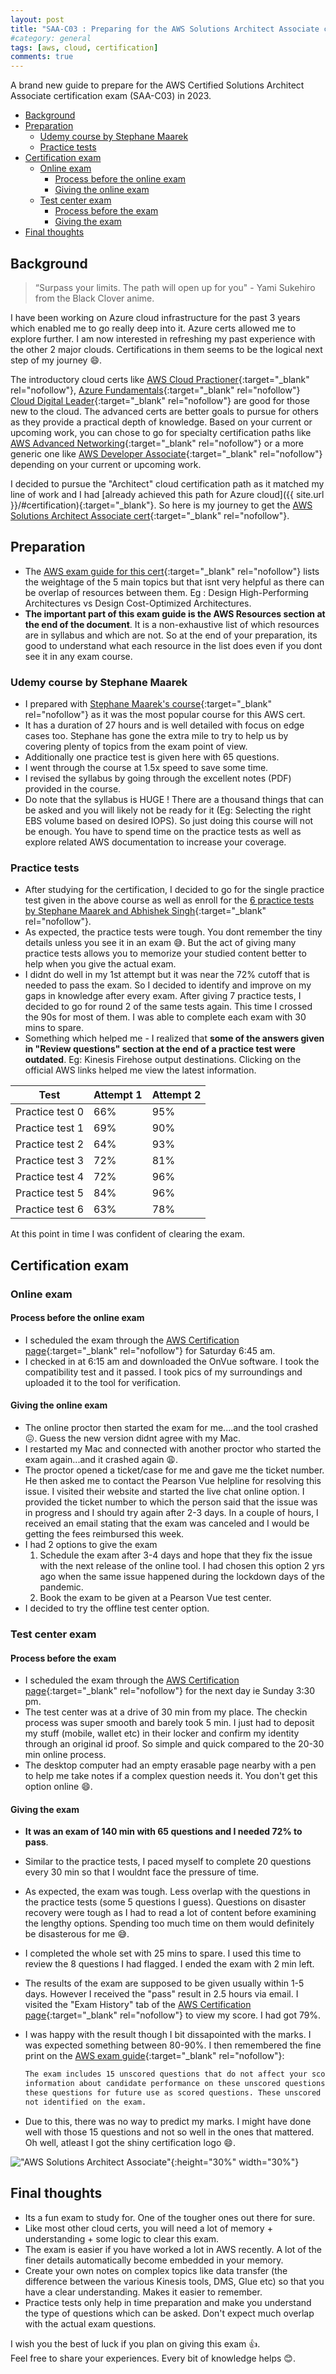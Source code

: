 ```yaml
---
layout: post
title: "SAA-C03 : Preparing for the AWS Solutions Architect Associate certification"
#category: general
tags: [aws, cloud, certification]
comments: true
---
```


A brand new guide to prepare for the AWS Certified Solutions Architect Associate certification exam (SAA-C03) in 2023.

<!-- TOC -->

- [Background](#background)
- [Preparation](#preparation)
  - [Udemy course by Stephane Maarek](#udemy-course-by-stephane-maarek)
  - [Practice tests](#practice-tests)
- [Certification exam](#certification-exam)
  - [Online exam](#online-exam)
    - [Process before the online exam](#process-before-the-online-exam)
    - [Giving the online exam](#giving-the-online-exam)
  - [Test center exam](#test-center-exam)
    - [Process before the exam](#process-before-the-exam)
    - [Giving the exam](#giving-the-exam)
- [Final thoughts](#final-thoughts)

<!-- /TOC -->

## Background

> “Surpass your limits. The path will open up for you" - Yami Sukehiro from the Black Clover anime.

I have been working on Azure cloud infrastructure for the past 3 years which enabled me to go really deep into it. Azure certs allowed me to explore further. I am now interested in refreshing my past experience with the other 2 major clouds. Certifications in them seems to be the logical next step of my journey :smile:.

The introductory cloud certs like [AWS Cloud Practioner](https://aws.amazon.com/certification/certified-cloud-practitioner/){:target="\_blank" rel="nofollow"}, [Azure Fundamentals](https://learn.microsoft.com/en-us/certifications/azure-fundamentals/){:target="\_blank" rel="nofollow"} [Cloud Digital Leader](https://cloud.google.com/certification/cloud-digital-leader){:target="\_blank" rel="nofollow"} are good for those new to the cloud. The advanced certs are better goals to pursue for others as they provide a practical depth of knowledge. Based on your current or upcoming work, you can chose to go for specialty certification paths like [AWS Advanced Networking](https://aws.amazon.com/certification/certified-advanced-networking-specialty/){:target="\_blank" rel="nofollow"} or a more generic one like [AWS Developer Associate](https://aws.amazon.com/certification/certified-developer-associate/){:target="\_blank" rel="nofollow"} depending on your current or upcoming work.

I decided to pursue the "Architect" cloud certification path as it matched my line of work and I had [already achieved this path for Azure cloud]({{ site.url }}/#certification){:target="\_blank"}. So here is my journey to get the [AWS Solutions Architect Associate cert](https://aws.amazon.com/certification/certified-solutions-architect-associate/){:target="\_blank" rel="nofollow"}.

## Preparation

- The [AWS exam guide for this cert](https://d1.awsstatic.com/training-and-certification/docs-sa-assoc/AWS-Certified-Solutions-Architect-Associate_Exam-Guide.pdf){:target="\_blank" rel="nofollow"} lists the weightage of the 5 main topics but that isnt very helpful as there can be overlap of resources between them. Eg : Design High-Performing Architectures vs Design Cost-Optimized Architectures.
- **The important part of this exam guide is the AWS Resources section at the end of the document**. It is a non-exhaustive list of which resources are in syllabus and which are not. So at the end of your preparation, its good to understand what each resource in the list does even if you dont see it in any exam course.

### Udemy course by Stephane Maarek

- I prepared with [Stephane Maarek's course](https://mckinsey.udemy.com/course/aws-certified-solutions-architect-associate-saa-c03/){:target="\_blank" rel="nofollow"} as it was the most popular course for this AWS cert.
- It has a duration of 27 hours and is well detailed with focus on edge cases too. Stephane has gone the extra mile to try to help us by covering plenty of topics from the exam point of view.
- Additionally one practice test is given here with 65 questions.
- I went through the course at 1.5x speed to save some time.
- I revised the syllabus by going through the excellent notes (PDF) provided in the course.
- Do note that the syllabus is HUGE ! There are a thousand things that can be asked and you will likely not be ready for it (Eg: Selecting the right EBS volume based on desired IOPS). So just doing this course will not be enough. You have to spend time on the practice tests as well as explore related AWS documentation to increase your coverage.

### Practice tests

- After studying for the certification, I decided to go for the single practice test given in the above course as well as enroll for the [6 practice tests by Stephane Maarek and Abhishek Singh](https://mckinsey.udemy.com/course/practice-exams-aws-certified-solutions-architect-associate/){:target="\_blank" rel="nofollow"}.
- As expected, the practice tests were tough. You dont remember the tiny details unless you see it in an exam :sweat_smile:. But the act of giving many practice tests allows you to memorize your studied content better to help when you give the actual exam.
- I didnt do well in my 1st attempt but it was near the 72% cutoff that is needed to pass the exam. So I decided to identify and improve on my gaps in knowledge after every exam. After giving 7 practice tests, I decided to go for round 2 of the same tests again. This time I crossed the 90s for most of them. I was able to complete each exam with 30 mins to spare.
- Something which helped me - I realized that **some of the answers given in "Review questions" section at the end of a practice test were outdated**. Eg: Kinesis Firehose output destinations. Clicking on the official AWS links helped me view the latest information.

| Test            | Attempt 1 | Attempt 2 |
| --------------- | --------- | --------- |
| Practice test 0 | 66%       | 95%       |
| Practice test 1 | 69%       | 90%       |
| Practice test 2 | 64%       | 93%       |
| Practice test 3 | 72%       | 81%       |
| Practice test 4 | 72%       | 96%       |
| Practice test 5 | 84%       | 96%       |
| Practice test 6 | 63%       | 78%       |

At this point in time I was confident of clearing the exam.

## Certification exam

### Online exam

#### Process before the online exam

- I scheduled the exam through the [AWS Certification page](https://www.aws.training/certification){:target="\_blank" rel="nofollow"} for Saturday 6:45 am.
- I checked in at 6:15 am and downloaded the OnVue software. I took the compatibility test and it passed. I took pics of my surroundings and uploaded it to the tool for verification.

#### Giving the online exam

- The online proctor then started the exam for me....and the tool crashed 😖. Guess the new version didnt agree with my Mac.
- I restarted my Mac and connected with another proctor who started the exam again...and it crashed again 😩.
- The proctor opened a ticket/case for me and gave me the ticket number. He then asked me to contact the Pearson Vue helpline for resolving this issue. I visited their website and started the live chat online option. I provided the ticket number to which the person said that the issue was in progress and I should try again after 2-3 days. In a couple of hours, I received an email stating that the exam was canceled and I would be getting the fees reimbursed this week.
- I had 2 options to give the exam
  1. Schedule the exam after 3-4 days and hope that they fix the issue with the next release of the online tool. I had chosen this option 2 yrs ago when the same issue happened during the lockdown days of the pandemic.
  2. Book the exam to be given at a Pearson Vue test center.
- I decided to try the offline test center option.

### Test center exam

#### Process before the exam

- I scheduled the exam through the [AWS Certification page](https://www.aws.training/certification){:target="\_blank" rel="nofollow"} for the next day ie Sunday 3:30 pm.
- The test center was at a drive of 30 min from my place. The checkin process was super smooth and barely took 5 min. I just had to deposit my stuff (mobile, wallet etc) in their locker and confirm my identity through an original id proof. So simple and quick compared to the 20-30 min online process.
- The desktop computer had an empty erasable page nearby with a pen to help me take notes if a complex question needs it. You don't get this option online :smile:.

#### Giving the exam

- **It was an exam of 140 min with 65 questions and I needed 72% to pass**.
- Similar to the practice tests, I paced myself to complete 20 questions every 30 min so that I wouldnt face the pressure of time.
- As expected, the exam was tough. Less overlap with the questions in the practice tests (some 5 questions I guess). Questions on disaster recovery were tough as I had to read a lot of content before examining the lengthy options. Spending too much time on them would definitely be disasterous for me 😅.
- I completed the whole set with 25 mins to spare. I used this time to review the 8 questions I had flagged. I ended the exam with 2 min left.
- The results of the exam are supposed to be given usually within 1-5 days. However I received the "pass" result in 2.5 hours via email. I visited the "Exam History" tab of the [AWS Certification page](https://www.aws.training/certification){:target="\_blank" rel="nofollow"} to view my score. I had got 79%.
- I was happy with the result though I bit dissapointed with the marks. I was expected something between 80-90%. I then remembered the fine print on the [AWS exam guide](https://d1.awsstatic.com/training-and-certification/docs-sa-assoc/AWS-Certified-Solutions-Architect-Associate_Exam-Guide.pdf){:target="\_blank" rel="nofollow"}:

  ```markdown
  The exam includes 15 unscored questions that do not affect your score. AWS collects
  information about candidate performance on these unscored questions to evaluate
  these questions for future use as scored questions. These unscored questions are
  not identified on the exam.
  ```

- Due to this, there was no way to predict my marks. I might have done well with those 15 questions and not so well in the ones that mattered. Oh well, atleast I got the shiny certification logo :smile:.

!["AWS Solutions Architect Associate"](/assets/images/certifications/aws-aschitect-associate.png "AWS Solutions Architect Associate"){:height="30%" width="30%"}

## Final thoughts

- Its a fun exam to study for. One of the tougher ones out there for sure.
- Like most other cloud certs, you will need a lot of memory + understanding + some logic to clear this exam.
- The exam is easier if you have worked a lot in AWS recently. A lot of the finer details automatically become embedded in your memory.
- Create your own notes on complex topics like data transfer (the difference between the various Kinesis tools, DMS, Glue etc) so that you have a clear understanding. Makes it easier to remember.
- Practice tests only help in time preparation and make you understand the type of questions which can be asked. Don't expect much overlap with the actual exam questions.

I wish you the best of luck if you plan on giving this exam :thumbsup:.
<br/>Feel free to share your experiences. Every bit of knowledge helps :blush:.

